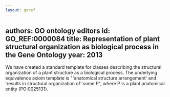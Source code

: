 ```yaml
---
layout: goref
--- 
```

authors: GO ontology editors
id: GO_REF:0000084
title: Representation of plant structural organization as biological process in the Gene Ontology
year: 2013
---

We have created a standard template for classes describing the structural organization of a plant structure as a biological process. The underlying equivalence axiom template is "'anatomical structure arrangement' and 'results in structural organization of' some P", where P is a plant anatomical entity (PO:0025131).
